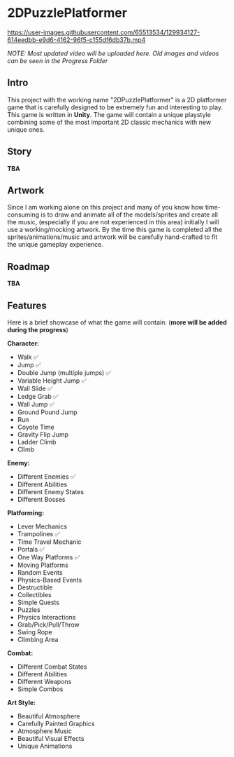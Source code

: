 # 2DPuzzlePlatformer

https://user-images.githubusercontent.com/65513534/129934127-614eedbb-e9d6-4162-96f5-c155df6db37b.mp4

*NOTE: Most updated video will be uploaded here. Old images and videos can be seen in the Progress Folder*

## Intro

This project with the working name "2DPuzzlePlatformer" is a 2D platformer game that is carefully designed to be extremely fun and interesting to play.
This game is written in **Unity**.
The game will contain a unique playstyle combining some of the most important 2D classic mechanics with new unique ones.

## Story

**TBA**

## Artwork

Since I am working alone on this project and many of you know how time-consuming is to draw and animate all of the models/sprites and create all the music, (especially if you are not experienced in this area) initially I will use a working/mocking artwork.
By the time this game is completed all the sprites/animations/music and artwork will be carefully hand-crafted to fit the unique gameplay experience.

## Roadmap

**TBA**

## Features

Here is a brief showcase of what the game will contain: (**more will be added during the progress**)

**Character:**

- Walk :white_check_mark:
- Jump :white_check_mark:
- Double Jump (multiple jumps) :white_check_mark:
- Variable Height Jump :white_check_mark:
- Wall Slide :white_check_mark:
- Ledge Grab :white_check_mark:
- Wall Jump :white_check_mark:
- Ground Pound Jump
- Run
- Coyote Time
- Gravity Flip Jump
- Ladder Climb
- Climb

**Enemy:**

- Different Enemies :white_check_mark:
- Different Abilities
- Different Enemy States
- Different Bosses

**Platforming:**

- Lever Mechanics
- Trampolines :white_check_mark:
- Time Travel Mechanic
- Portals :white_check_mark:
- One Way Platforms :white_check_mark:
- Moving Platforms
- Random Events
- Physics-Based Events
- Destructible
- Collectibles
- Simple Quests
- Puzzles
- Physics Interactions
- Grab/Pick/Pull/Throw
- Swing Rope 
- Climbing Area

**Combat:**

- Different Combat States
- Different Abilities
- Different Weapons
- Simple Combos

**Art Style:**

- Beautiful Atmosphere
- Carefully Painted Graphics
- Atmosphere Music
- Beautiful Visual Effects
- Unique Animations




























